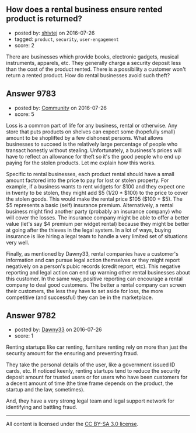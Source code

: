 ## How does a rental business ensure rented product is returned?

- posted by: [shivtej](https://stackexchange.com/users/5605261/shivtej) on 2016-07-26
- tagged: `product`, `security`, `user-engagement`
- score: 2

<p>There are businesses which provide books, electronic gadgets, musical instruments, apparels, etc. They generally charge a security deposit less than the cost of the product rented. There is a possibility a customer won't return a rented product. How do rental businesses avoid such theft?</p>



## Answer 9783

- posted by: [Community](https://stackexchange.com/users/-1/community) on 2016-07-26
- score: 5

<p>Loss is a common part of life for any business, rental or otherwise. Any store that puts products on shelves can expect some (hopefully small) amount to be shoplifted by a few dishonest persons. What allows businesses to succeed is the relatively large percentage of people who transact honestly without stealing. Unfortunately, a business's prices will have to reflect an allowance for theft so it's the good people who end up paying for the stolen products. Let me explain how this works.</p>

<p>Specific to rental businesses, each product rental should have a small amount factored into the price to pay for lost or stolen property. For example, if a business wants to rent widgets for $100 and they expect one in twenty to be stolen, they might add $5 (1/20 * $100) to the price to cover the stolen goods. This would make the rental price $105 ($100 + $5). The $5 represents a basic (self) insurance premium. Alternatively, a rental business might find another party (probably an insurance company) who will cover the losses. The insurance company might be able to offer a better value (let's say $4 premium per widget rental) because they might be better at going after the thieves in the legal system. In a lot of ways, buying insurance is like hiring a legal team to handle a very limited set of situations very well.</p>

<p>Finally, as mentioned by Dawny33, rental companies have a customer's information and can pursue legal action themselves or they might report negatively on a person's pubic records (credit report, etc). This negative reporting and legal action can end up warning other rental businesses about this customer. In the same way, positive reporting can encourage a rental company to deal good customers. The better a rental company can screen their customers, the less they have to set aside for loss, the more competitive (and successful) they can be in the marketplace.</p>



## Answer 9782

- posted by: [Dawny33](https://stackexchange.com/users/6444670/dawny33) on 2016-07-26
- score: 1

<p>Renting startups like car renting, furniture renting rely on more than just the security amount for the ensuring and preventing fraud. </p>

<p>They take the personal details of the user, like a government issued ID cards, etc. If noticed keenly, renting startups tend to reduce the security deposit amount for trusted users or for users who have been customers for a decent amount of time (the time frame depends on the product, the startup and the law, sometimes).</p>

<p>And, they have a very strong legal team and legal support network for identifying and battling fraud.</p>




---

All content is licensed under the [CC BY-SA 3.0 license](https://creativecommons.org/licenses/by-sa/3.0/).
